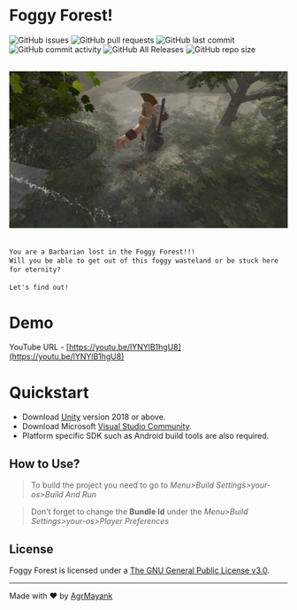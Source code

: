 # Foggy Forest!

![GitHub issues](https://img.shields.io/github/issues/AgrMayank/Foggy-Forest?label=Issues&style=flat-square)
![GitHub pull requests](https://img.shields.io/github/issues-pr/AgrMayank/Foggy-Forest?label=Pull%20Requests&style=flat-square)
![GitHub last commit](https://img.shields.io/github/last-commit/AgrMayank/Foggy-Forest?label=Last%20Commit&style=flat-square)
![GitHub commit activity](https://img.shields.io/github/commit-activity/m/AgrMayank/Foggy-Forest?label=Commit%20Activity&style=flat-square)
![GitHub All Releases](https://img.shields.io/github/downloads/AgrMayank/Foggy-Forest/total?label=Downloads&style=flat-square)
![GitHub repo size](https://img.shields.io/github/repo-size/AgrMayank/Foggy-Forest?label=Repo%20Size&style=flat-square)

<p align="center">
  <br>
  <img src="Barbarian.jpg" alt="Barbarian in Foggy Forest">
  <br>
  <br>
</p>

    You are a Barbarian lost in the Foggy Forest!!!
    Will you be able to get out of this foggy wasteland or be stuck here for eternity?

    Let's find out!

# Demo

YouTube URL - [https://youtu.be/lYNYlB1hgU8](https://youtu.be/lYNYlB1hgU8)

# Quickstart

- Download [Unity](https://unity3d.com/get-unity/download/archive) version 2018
  or above.
- Download Microsoft
  [Visual Studio Community](https://visualstudio.microsoft.com/).
- Platform specific SDK such as Android build tools are also required.

## How to Use?

> To build the project you need to go to _Menu>Build Settings>your-os>Build And
> Run_

> Don't forget to change the **Bundle Id** under the _Menu>Build
> Settings>your-os>Player Preferences_

## License

Foggy Forest is licensed under a
[The GNU General Public License v3.0](https://www.gnu.org/licenses/gpl-3.0.en.html).

<hr>

Made with ❤ by [AgrMayank](https://AgrMayank.GitHub.io)
